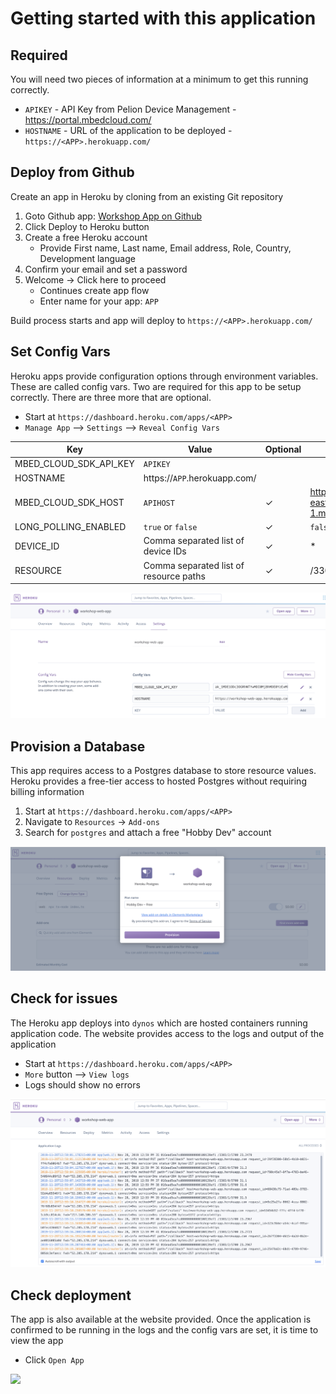 # Getting started with this application

## Required

You will need two pieces of information at a minimum to get this running correctly.

- `APIKEY` - API Key from Pelion Device Management - https://portal.mbedcloud.com/
- `HOSTNAME` - URL of the application to be deployed - `https://<APP>.herokuapp.com/`

## Deploy from Github

Create an app in Heroku by cloning from an existing Git repository

1. Goto Github app: [Workshop App on Github](https://github.com/bertfroeba/workshop-web-app)
2. Click Deploy to Heroku button
3. Create a free Heroku account
   - Provide First name, Last name, Email address, Role, Country, Development language
4. Confirm your email and set a password
5. Welcome -> Click here to proceed
   - Continues create app flow
   - Enter name for your app: `APP`

Build process starts and app will deploy to `https://<APP>.herokuapp.com/`

## Set Config Vars

Heroku apps provide configuration options through environment variables. These are called config vars. Two are required for this app to be setup correctly. There are three more that are optional.

- Start at `https://dashboard.heroku.com/apps/<APP>`
- `Manage App` --> `Settings` --> `Reveal Config Vars`

| Key                    | Value                                  | Optional | Default                             |
| ---------------------- | -------------------------------------- | -------- | ----------------------------------- |
| MBED_CLOUD_SDK_API_KEY | `APIKEY`                               |          |                                     |
| HOSTNAME               | https://`APP`.herokuapp.com/           |          |                                     |
| MBED_CLOUD_SDK_HOST    | `APIHOST`                              | ✓        | https://api.us-east-1.mbedcloud.com |
| LONG_POLLING_ENABLED   | `true` or `false`                      | ✓        | `false`                             |
| DEVICE_ID              | Comma separated list of device IDs     | ✓        | \*                                  |
| RESOURCE               | Comma separated list of resource paths | ✓        | /3303/\*                            |

![](docs/app_config_vars.png)

## Provision a Database

This app requires access to a Postgres database to store resource values. Heroku provides a free-tier access to hosted Postgres without requiring billing information

1. Start at `https://dashboard.heroku.com/apps/<APP>`
1. Navigate to `Resources` -> `Add-ons`
1. Search for `postgres` and attach a free "Hobby Dev" account

![](docs/app_postgres.png)

## Check for issues

The Heroku app deploys into `dynos` which are hosted containers running application code. The website provides access to the logs and output of the application

- Start at `https://dashboard.heroku.com/apps/<APP>`
- `More` button --> `View logs`
- Logs should show no errors

![](docs/app_logs.png)

## Check deployment

The app is also available at the website provided. Once the application is confirmed to be running in the logs and the config vars are set, it is time to view the app

- Click `Open App`

![](https://i.ibb.co/syt959z/web-app-demo.gif)
